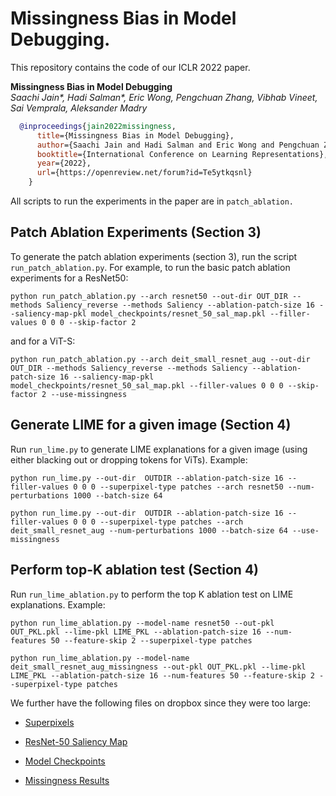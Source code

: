 # Missingness Bias in Model Debugging.

This repository contains the code of our ICLR 2022 paper. 

**Missingness Bias in Model Debugging** </br>
*Saachi Jain\*, Hadi Salman\*, Eric Wong, Pengchuan Zhang, Vibhab Vineet, Sai Vemprala, Aleksander Madry*

```bibtex
  @inproceedings{jain2022missingness,
      title={Missingness Bias in Model Debugging},
      author={Saachi Jain and Hadi Salman and Eric Wong and Pengchuan Zhang and Vibhav Vineet and Sai Vemprala and Aleksander Madry},
      booktitle={International Conference on Learning Representations},
      year={2022},
      url={https://openreview.net/forum?id=Te5ytkqsnl}
    } 
```

All scripts to run the experiments in the paper are in `patch_ablation.` 

## Patch Ablation Experiments (Section 3)
To generate the patch ablation experiments (section 3), run the script `run_patch_ablation.py`. For example, to run the basic patch ablation experiments for a ResNet50:
```
python run_patch_ablation.py --arch resnet50 --out-dir OUT_DIR --methods Saliency_reverse --methods Saliency --ablation-patch-size 16 --saliency-map-pkl model_checkpoints/resnet_50_sal_map.pkl --filler-values 0 0 0 --skip-factor 2
```
and for a ViT-S:
```
python run_patch_ablation.py --arch deit_small_resnet_aug --out-dir OUT_DIR --methods Saliency_reverse --methods Saliency --ablation-patch-size 16 --saliency-map-pkl  model_checkpoints/resnet_50_sal_map.pkl --filler-values 0 0 0 --skip-factor 2 --use-missingness

```
## Generate LIME for a given image (Section 4)
Run `run_lime.py` to generate LIME explanations for a given image (using either blacking out or dropping tokens for ViTs). Example:
```
python run_lime.py --out-dir  OUTDIR --ablation-patch-size 16 --filler-values 0 0 0 --superpixel-type patches --arch resnet50 --num-perturbations 1000 --batch-size 64 

python run_lime.py --out-dir  OUTDIR --ablation-patch-size 16 --filler-values 0 0 0 --superpixel-type patches --arch deit_small_resnet_aug --num-perturbations 1000 --batch-size 64 --use-missingness
```
## Perform top-K ablation test (Section 4)

Run `run_lime_ablation.py` to perform the top K ablation test on LIME explanations. Example:
```
python run_lime_ablation.py --model-name resnet50 --out-pkl OUT_PKL.pkl --lime-pkl LIME_PKL --ablation-patch-size 16 --num-features 50 --feature-skip 2 --superpixel-type patches

python run_lime_ablation.py --model-name deit_small_resnet_aug_missingness --out-pkl OUT_PKL.pkl --lime-pkl LIME_PKL --ablation-patch-size 16 --num-features 50 --feature-skip 2 --superpixel-type patches
```

We further have the following files on dropbox since they were too large:

- [Superpixels](https://www.dropbox.com/s/1y2gqdt2yp685yd/slic_superpixel.npy?dl=0)

- [ResNet-50 Saliency Map](https://www.dropbox.com/s/dwnsmso8xw03z9r/resnet_50_sal_map.pkl?dl=0)

- [Model Checkpoints](https://www.dropbox.com/s/httwdzvabivgm7i/model_checkpoints.zip?dl=0)

- [Missingness Results](https://www.dropbox.com/s/tpizqwgf9ph5d09/missingness_results.zip?dl=0)


